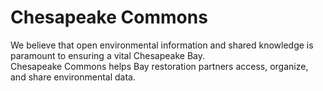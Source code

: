 # Chesapeake Commons

We believe that open environmental information and shared knowledge is paramount to ensuring a vital Chesapeake Bay.  
Chesapeake Commons helps Bay restoration partners access, organize, and share environmental data.